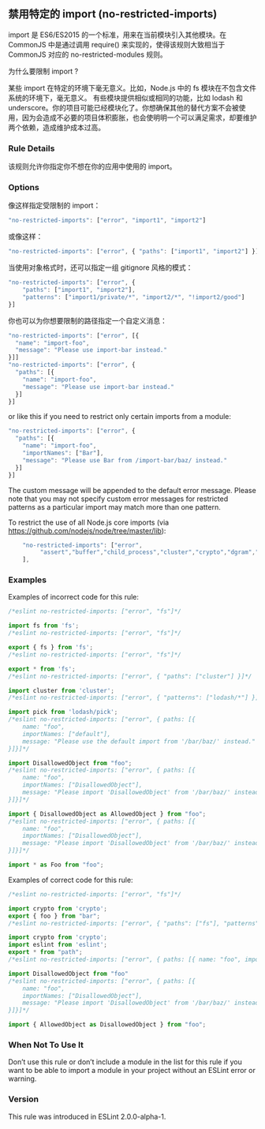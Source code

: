 ## 禁用特定的 import (no-restricted-imports)

import 是 ES6/ES2015 的一个标准，用来在当前模块引入其他模块。在 CommonJS 中是通过调用 require() 来实现的，使得该规则大致相当于 CommonJS 对应的 no-restricted-modules 规则。

为什么要限制 import ?

某些 import 在特定的环境下毫无意义。比如，Node.js 中的 fs 模块在不包含文件系统的环境下，毫无意义。
有些模块提供相似或相同的功能，比如 lodash 和 underscore。你的项目可能已经模块化了。你想确保其他的替代方案不会被使用，因为会造成不必要的项目体积膨胀，也会使明明一个可以满足需求，却要维护两个依赖，造成维护成本过高。

### Rule Details
该规则允许你指定你不想在你的应用中使用的 import。

### Options
像这样指定受限制的 import：
```js
"no-restricted-imports": ["error", "import1", "import2"]
```
或像这样：
```js
"no-restricted-imports": ["error", { "paths": ["import1", "import2"] }]
```
当使用对象格式时，还可以指定一组 gitignore 风格的模式：
```js
"no-restricted-imports": ["error", {
    "paths": ["import1", "import2"],
    "patterns": ["import1/private/*", "import2/*", "!import2/good"]
}]
```
你也可以为你想要限制的路径指定一个自定义消息：
```js
"no-restricted-imports": ["error", [{
  "name": "import-foo",
  "message": "Please use import-bar instead."
}]]
"no-restricted-imports": ["error", {
  "paths": [{
    "name": "import-foo",
    "message": "Please use import-bar instead."
  }]
}]
```
or like this if you need to restrict only certain imports from a module:
```js
"no-restricted-imports": ["error", {
  "paths": [{
    "name": "import-foo",
    "importNames": ["Bar"],
    "message": "Please use Bar from /import-bar/baz/ instead."
  }]
}]
```

The custom message will be appended to the default error message. Please note that you may not specify custom error messages for restricted patterns as a particular import may match more than one pattern.

To restrict the use of all Node.js core imports (via https://github.com/nodejs/node/tree/master/lib):
```js
    "no-restricted-imports": ["error",
         "assert","buffer","child_process","cluster","crypto","dgram","dns","domain","events","freelist","fs","http","https","module","net","os","path","punycode","querystring","readline","repl","smalloc","stream","string_decoder","sys","timers","tls","tracing","tty","url","util","vm","zlib"
    ],
```

### Examples
Examples of incorrect code for this rule:
```js
/*eslint no-restricted-imports: ["error", "fs"]*/

import fs from 'fs';
/*eslint no-restricted-imports: ["error", "fs"]*/

export { fs } from 'fs';
/*eslint no-restricted-imports: ["error", "fs"]*/

export * from 'fs';
/*eslint no-restricted-imports: ["error", { "paths": ["cluster"] }]*/

import cluster from 'cluster';
/*eslint no-restricted-imports: ["error", { "patterns": ["lodash/*"] }]*/

import pick from 'lodash/pick';
/*eslint no-restricted-imports: ["error", { paths: [{
    name: "foo",
    importNames: ["default"],
    message: "Please use the default import from '/bar/baz/' instead."
}]}]*/

import DisallowedObject from "foo";
/*eslint no-restricted-imports: ["error", { paths: [{
    name: "foo",
    importNames: ["DisallowedObject"],
    message: "Please import 'DisallowedObject' from '/bar/baz/' instead."
}]}]*/

import { DisallowedObject as AllowedObject } from "foo";
/*eslint no-restricted-imports: ["error", { paths: [{
    name: "foo",
    importNames: ["DisallowedObject"],
    message: "Please import 'DisallowedObject' from '/bar/baz/' instead."
}]}]*/

import * as Foo from "foo";
```

Examples of correct code for this rule:
```js
/*eslint no-restricted-imports: ["error", "fs"]*/

import crypto from 'crypto';
export { foo } from "bar";
/*eslint no-restricted-imports: ["error", { "paths": ["fs"], "patterns": ["eslint/*"] }]*/

import crypto from 'crypto';
import eslint from 'eslint';
export * from "path";
/*eslint no-restricted-imports: ["error", { paths: [{ name: "foo", importNames: ["DisallowedObject"] }] }]*/

import DisallowedObject from "foo"
/*eslint no-restricted-imports: ["error", { paths: [{
    name: "foo",
    importNames: ["DisallowedObject"],
    message: "Please import 'DisallowedObject' from '/bar/baz/' instead."
}]}]*/

import { AllowedObject as DisallowedObject } from "foo";
```

### When Not To Use It
Don’t use this rule or don’t include a module in the list for this rule if you want to be able to import a module in your project without an ESLint error or warning.

### Version
This rule was introduced in ESLint 2.0.0-alpha-1.


